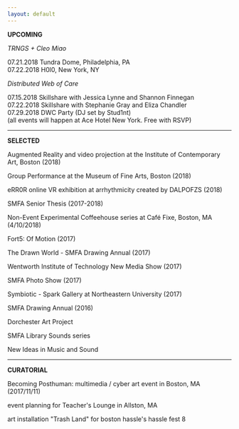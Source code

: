 ```yaml
---
layout: default
---
```

>>>
__UPCOMING__  

*TRNGS + Cleo Miao*
>
07.21.2018 Tundra Dome, Philadelphia, PA  
07.22.2018 H0l0, New York, NY  

*Distributed Web of Care*
>
07.15.2018 Skillshare with Jessica Lynne and Shannon Finnegan  
07.22.2018 Skillshare with Stephanie Gray and Eliza Chandler  
07.29.2018 DWC Party (DJ set by Stud1nt)  
(all events will happen at Ace Hotel New York. Free with RSVP)  

___

>>>
__SELECTED__

Augmented Reality and video projection at the Institute of Contemporary Art, Boston (2018)

Group Performance at the Museum of Fine Arts, Boston (2018)

eRR0R online VR exhibition at arrhythmicity created by DALPOFZS (2018)

SMFA Senior Thesis (2017-2018)

Non-Event Experimental Coffeehouse series at Café Fixe, Boston, MA (4/10/2018)

Fort5: Of Motion (2017)

The Drawn World - SMFA Drawing Annual (2017)

Wentworth Institute of Technology New Media Show (2017)

SMFA Photo Show (2017)

Symbiotic - Spark Gallery at Northeastern University (2017)

SMFA Drawing Annual (2016)

Dorchester Art Project

SMFA Library Sounds series

New Ideas in Music and Sound

___
>>>
__CURATORIAL__

Becoming Posthuman: multimedia / cyber art event in Boston, MA (2017/11/11)

event planning for Teacher's Lounge in Allston, MA

art installation "Trash Land" for boston hassle's hassle fest 8

